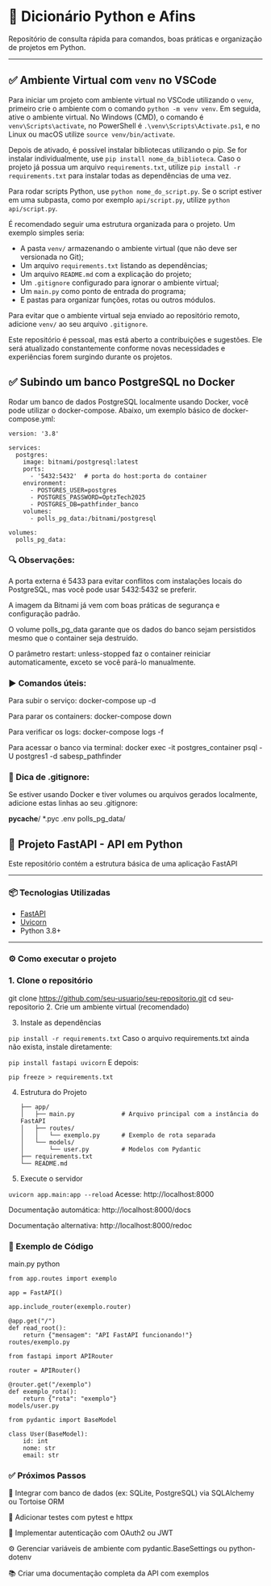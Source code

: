 # 🐍 Dicionário Python e Afins

Repositório de consulta rápida para comandos, boas práticas e organização de projetos em Python.

---

## ✅ Ambiente Virtual com `venv` no VSCode

Para iniciar um projeto com ambiente virtual no VSCode utilizando o `venv`, primeiro crie o ambiente com o comando `python -m venv venv`. Em seguida, ative o ambiente virtual. No Windows (CMD), o comando é `venv\Scripts\activate`, no PowerShell é `.\venv\Scripts\Activate.ps1`, e no Linux ou macOS utilize `source venv/bin/activate`.

Depois de ativado, é possível instalar bibliotecas utilizando o pip. Se for instalar individualmente, use `pip install nome_da_biblioteca`. Caso o projeto já possua um arquivo `requirements.txt`, utilize `pip install -r requirements.txt` para instalar todas as dependências de uma vez.

Para rodar scripts Python, use `python nome_do_script.py`. Se o script estiver em uma subpasta, como por exemplo `api/script.py`, utilize `python api/script.py`.

É recomendado seguir uma estrutura organizada para o projeto. Um exemplo simples seria:

- A pasta `venv/` armazenando o ambiente virtual (que não deve ser versionada no Git);
- Um arquivo `requirements.txt` listando as dependências;
- Um arquivo `README.md` com a explicação do projeto;
- Um `.gitignore` configurado para ignorar o ambiente virtual;
- Um `main.py` como ponto de entrada do programa;
- E pastas para organizar funções, rotas ou outros módulos.

Para evitar que o ambiente virtual seja enviado ao repositório remoto, adicione `venv/` ao seu arquivo `.gitignore`.

Este repositório é pessoal, mas está aberto a contribuições e sugestões. Ele será atualizado constantemente conforme novas necessidades e experiências forem surgindo durante os projetos.


## ✅ Subindo um banco PostgreSQL no Docker

Rodar um banco de dados PostgreSQL localmente usando Docker, você pode utilizar o docker-compose. Abaixo, um exemplo básico de docker-compose.yml:

```
version: '3.8'

services:
  postgres:
    image: bitnami/postgresql:latest
    ports:
      - '5432:5432'  # porta do host:porta do container
    environment:
      - POSTGRES_USER=postgres
      - POSTGRES_PASSWORD=OptzTech2025
      - POSTGRES_DB=pathfinder_banco
    volumes:
      - polls_pg_data:/bitnami/postgresql

volumes:
  polls_pg_data:
```


### 🔍 Observações:
A porta externa é 5433 para evitar conflitos com instalações locais do PostgreSQL, mas você pode usar 5432:5432 se preferir.

A imagem da Bitnami já vem com boas práticas de segurança e configuração padrão.

O volume polls_pg_data garante que os dados do banco sejam persistidos mesmo que o container seja destruído.

O parâmetro restart: unless-stopped faz o container reiniciar automaticamente, exceto se você pará-lo manualmente.

### ▶️ Comandos úteis:

Para subir o serviço:
docker-compose up -d

Para parar os containers:
docker-compose down

Para verificar os logs:
docker-compose logs -f

Para acessar o banco via terminal:
docker exec -it postgres_container psql -U postgres1 -d sabesp_pathfinder

### 🧼 Dica de .gitignore:
Se estiver usando Docker e tiver volumes ou arquivos gerados localmente, adicione estas linhas ao seu .gitignore:

__pycache__/
*.pyc
.env
polls_pg_data/

## 🚀 Projeto FastAPI - API em Python

Este repositório contém a estrutura básica de uma aplicação FastAPI

---

### 📦 Tecnologias Utilizadas

- [FastAPI](https://fastapi.tiangolo.com/)
- [Uvicorn](https://www.uvicorn.org/)
- Python 3.8+

---

### ⚙️ Como executar o projeto

### 1. Clone o repositório

git clone https://github.com/seu-usuario/seu-repositorio.git
cd seu-repositorio
2. Crie um ambiente virtual (recomendado)

3. Instale as dependências

`pip install -r requirements.txt`
Caso o arquivo requirements.txt ainda não exista, instale diretamente:

`pip install fastapi uvicorn`
E depois:

`pip freeze > requirements.txt`

4. Estrutura do Projeto

 
       ├── app/
       │   ├── main.py             # Arquivo principal com a instância do FastAPI
       │   ├── routes/
       │   │   └── exemplo.py      # Exemplo de rota separada
       │   └── models/
       │       └── user.py         # Modelos com Pydantic
       ├── requirements.txt
       └── README.md
 
       
5. Execute o servidor

`uvicorn app.main:app --reload`
Acesse: http://localhost:8000

Documentação automática: http://localhost:8000/docs

Documentação alternativa: http://localhost:8000/redoc

### 📁 Exemplo de Código
main.py
python

```from fastapi import FastAPI
from app.routes import exemplo

app = FastAPI()

app.include_router(exemplo.router)

@app.get("/")
def read_root():
    return {"mensagem": "API FastAPI funcionando!"}
routes/exemplo.py

from fastapi import APIRouter

router = APIRouter()

@router.get("/exemplo")
def exemplo_rota():
    return {"rota": "exemplo"}
models/user.py

from pydantic import BaseModel

class User(BaseModel):
    id: int
    nome: str
    email: str
```
### ✅ Próximos Passos
🔗 Integrar com banco de dados (ex: SQLite, PostgreSQL) via SQLAlchemy ou Tortoise ORM

🧪 Adicionar testes com pytest e httpx

🔐 Implementar autenticação com OAuth2 ou JWT

⚙️ Gerenciar variáveis de ambiente com pydantic.BaseSettings ou python-dotenv

📚 Criar uma documentação completa da API com exemplos


